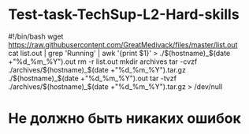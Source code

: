 # Test-task-TechSup-L2-Hard-skills
#!/bin/bash
wget https://raw.githubusercontent.com/GreatMedivack/files/master/list.out  
cat list.out | grep 'Running' | awk '{print $1}' > ./$(hostname)_$(date +"%d_%m_%Y").out
rm -r list.out
mkdir archives
tar -cvzf ./archives/$(hostname)_$(date +"%d_%m_%Y").tar.gz ./$(hostname)_$(date +"%d_%m_%Y").out
tar -tvzf ./archives/$(hostname)_$(date +"%d_%m_%Y").tar.gz > /dev/null
# Не должно быть никаких ошибок
